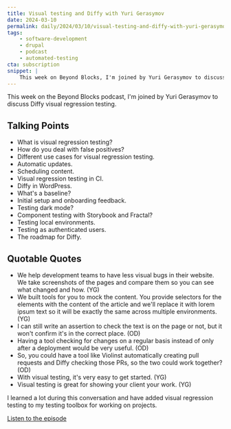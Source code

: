 ```yaml
---
title: Visual testing and Diffy with Yuri Gerasymov
date: 2024-03-10
permalink: daily/2024/03/10/visual-testing-and-diffy-with-yuri-gerasymov
tags:
    - software-development
    - drupal
    - podcast
    - automated-testing
cta: subscription
snippet: |
    This week on Beyond Blocks, I'm joined by Yuri Gerasymov to discuss Diffy visual regression testing.
---
```


This week on the Beyond Blocks podcast, I'm joined by Yuri Gerasymov to discuss Diffy visual regression testing.

## Talking Points

- What is visual regression testing?
- How do you deal with false positives?
- Different use cases for visual regression testing.
- Automatic updates.
- Scheduling content.
- Visual regression testing in CI.
- Diffy in WordPress.
- What's a baseline?
- Initial setup and onboarding feedback.
- Testing dark mode?
- Component testing with Storybook and Fractal?
- Testing local environments.
- Testing as authenticated users.
- The roadmap for Diffy.

## Quotable Quotes

- We help development teams to have less visual bugs in their website. We take screenshots of the pages and compare them so you can see what changed and how. (YG)
- We built tools for you to mock the content. You provide selectors for the elements with the content of the article and we'll replace it with lorem ipsum text so it will be exactly the same across multiple environments. (YG)
- I can still write an assertion to check the text is on the page or not, but it won't confirm it's in the correct place. (OD)
- Having a tool checking for changes on a regular basis instead of only after a deployment would be very useful. (OD)
- So, you could have a tool like Violinst automatically creating pull requests and Diffy checking those PRs, so the two could work together? (OD)
- With visual testing, it's very easy to get started. (YG)
- Visual testing is great for showing your client your work. (YG)

I learned a lot during this conversation and have added visual regression testing to my testing toolbox for working on projects.

[Listen to the episode][episode]

[episode]: {{site.url}}/podcast/14-yuri-gerasymov-diffy
